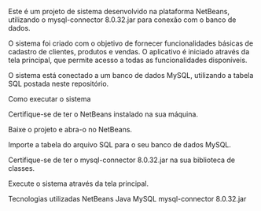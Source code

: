 Este é um projeto de sistema desenvolvido na plataforma NetBeans, utilizando o mysql-connector 8.0.32.jar para conexão com o banco de dados.

O sistema foi criado com o objetivo de fornecer funcionalidades básicas de cadastro de clientes, produtos e vendas. O aplicativo é iniciado através da tela principal, que permite acesso a todas as funcionalidades disponíveis.

O sistema está conectado a um banco de dados MySQL, utilizando a tabela SQL postada neste repositório.

Como executar o sistema

Certifique-se de ter o NetBeans instalado na sua máquina.

Baixe o projeto e abra-o no NetBeans.

Importe a tabela do arquivo SQL para o seu banco de dados MySQL.

Certifique-se de ter o mysql-connector 8.0.32.jar na sua biblioteca de classes.

Execute o sistema através da tela principal.

Tecnologias utilizadas
NetBeans
Java
MySQL
mysql-connector 8.0.32.jar
